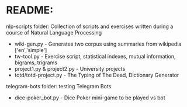 # README:
nlp-scripts folder: Collection of scripts and exercises written during a course of Natural Language Processing
- wiki-gen.py               - Generates two corpus using summaries from wikipedia ['en','simple']
- tw-tool.py                - Exercise script, statistical indexes, mutual information, bigrams, trigrams
- project1.py & project2.py - University projects
- totd/totd-project.py      - The Typing of The Dead, Dictionary Generator

telegram-bots folder: testing Telegram Bots 
- dice-poker_bot.py         - Dice Poker mini-game to be played vs bot
